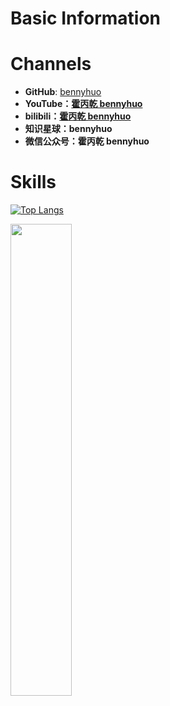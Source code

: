 # Basic Information



# Channels

* **GitHub**: [bennyhuo](https://github.com/bennyhuo)
* **YouTube：[霍丙乾 bennyhuo](https://www.youtube.com/channel/UCt47g8sEoUkI6R855ol3Gdw)**
* **bilibili：[霍丙乾 bennyhuo](https://space.bilibili.com/28615855)**
* **知识星球：bennyhuo**
* **微信公众号：霍丙乾 bennyhuo**


# Skills

[![Top Langs](https://github-readme-stats.vercel.app/api/top-langs/?username=gymiao&hide=go,php&layout=compact&show_icons=true)](https://github.com/anuraghazra/github-readme-stats)

<img width="44%" align="left" src="https://github-readme-stats.vercel.app/api?username=gymiao&count_private=true&show_icons=true&theme=tokyonight" />







